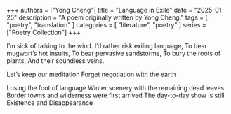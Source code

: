 +++ authors = ["Yong Cheng"] 
title = "Language in Exile" date = "2025-01-25" 
description = "A poem originally written by Yong Cheng." 
tags = [ "poetry", "translation" ] 
categories = [ "literature", "poetry" ] 
series = ["Poetry Collection"]  +++


I’m sick of talking to the wind.
I’d rather risk exiling language,
To bear mugwort’s hot insults, 
To bear pervasive sandstorms,
To bury the roots of plants,
And their soundless veins.

Let’s keep our meditation
Forget negotiation with the earth

Losing the foot of language
Winter scenery with the remaining dead leaves
Border towns and wilderness were first arrived
The day-to-day show is still
Existence and Disappearance   
